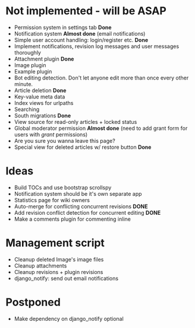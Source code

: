 Not implemented - will be ASAP
==============================

 * Permission system in settings tab **Done**
 * Notification system **Almost done** (email notifications)
 * Simple user account handling: login/register etc. **Done**
 * Implement notifications, revision log messages and user messages thoroughly
 * Attachment plugin **Done**
 * Image plugin
 * Example plugin
 * Bot editing detection. Don't let anyone edit more than once every other minute.
 * Article deletion **Done**
 * Key-value meta data
 * Index views for urlpaths
 * Searching
 * South migrations **Done**
 * View source for read-only articles + locked status
 * Global moderator permission **Almost done** (need to add grant form for users with *grant* permissions)
 * Are you sure you wanna leave this page?
 * Special view for deleted articles w/ restore button **Done**
 
Ideas
=====

 * Build TOCs and use bootstrap scrollspy
 * Notification system should be it's own separate app
 * Statistics page for wiki owners
 * Auto-merge for conflicting concurrent revisions **DONE**
 * Add revision conflict detection for concurrent editing **DONE**
 * Make a comments plugin for commenting inline

Management script
=================

 * Cleanup deleted Image's image files
 * Cleanup attachments
 * Cleanup revisions + plugin revisions
 * django_notify: send out email notifications

Postponed
=================

* Make dependency on django_notify optional
